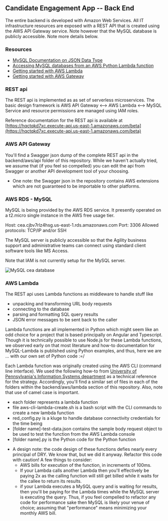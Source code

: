 ## Candidate Engagement App -- Back End



The entire backend is developed with Amazon Web Services. All IT infrastructure resources are exposed with a REST API that is created using the AWS API Gateway service. Note however that the MySQL database is publicly accessible. Note more details below.

### Resources
* [MySQL Documentation on JSON Data Type](https://dev.mysql.com/doc/refman/5.7/en/json.html)
* [Accessing MySQL databases from an AWS Python Lambda function](https://www.isc.upenn.edu/accessing-mysql-databases-aws-python-lambda-function)
* [Getting started with AWS Lambda](http://docs.aws.amazon.com/lambda/latest/dg/getting-started.html)
* [Getting started with AWS Gateway](http://docs.aws.amazon.com/apigateway/latest/developerguide/getting-started-intro.html)

### REST api
The REST api is implemented as as set of serverless microservices. The basic design framework is
              AWS API Gateway <--> AWS Lambda <--> MySQL
Service and resource permissions are managed using IAM roles.

Reference documentation for the REST api is available at [https://hqctqkd7xc.execute-api.us-east-1.amazonaws.com/beta](https://hqctqkd7xc.execute-api.us-east-1.amazonaws.com/beta)

### AWS API Gateway
You'll find a Swagger json dump of the complete REST api in the backend/aws/api folder of this repository. While we haven't actually tried, we assume that (if you feel so compelled) you can edit the api from Swagger or another API development tool of your choosing.

* One note: the Swagger json in the repository contains AWS extensions which are not guaranteed to be importable to other platforms.

### AWS RDS - MySQL
MySQL is being provided by the AWS RDS service. It presently operated on a t2.micro single instance in the AWS free usage tier.

Host: cea.cjbv7rlz4hsg.us-east-1.rds.amazonaws.com
Port: 3306
Allowed protocols: TCP/IP and/or SSH

The MySQL server is publicly accessible so that the Agility business support and administrative teams can connect using standard client software tools like MS Access.

Note that IAM is not currently setup for the MySQL server.

![MySQL cea database](https://raw.githubusercontent.com/Agility360/CEA/master/backend/aws/mysql/er-diagram.png "MySQL cea database")

### AWS Lambda
The REST api uses Lambda functions as middleware to handle stuff like
  - unpacking and transforming URL body requests
  - connecting to the database
  - parsing and formatting SQL query results
  - JSON error messages to be sent back to the caller

Lambda functions are all implemented in Python which might seem like an odd choice for a project that is based principally on Angular and Typescript. Though it is technically possible to use Node.js for these Lambda functions, we observed early on that most literature and how-to documentation for MySQL-Lambda is published using Python examples, and thus, here we are ... with our own set of Python code :=/

Each Lambda function was originally created using the AWS CLI (command line interface). We used the following how-to from [University of Pennsylvania's Information Systems department](https://www.isc.upenn.edu/accessing-mysql-databases-aws-python-lambda-function) as a technical reference for the strategy. Accordingly, you'll find a similar set of files in each of the folders within the backend/aws/lambda section of this repository. Also, note that use of camel case is important.
  - each folder represents a lambda function
  - file aws-cli-lambda-create.sh is a bash script with the CLI commands to create a new lambda function
  - red_config.py is a kluge to handle database connectivity credentials for the time being
  - [folder name]-test-data.json contains the sample body request object to be used to test the function from the AWS Lambda console
  - [folder name].py is the Python code for the Python function

* A design note: the code design of these functions defies nearly every principal of DRY. We know that, but we did it anyway. Refactor this code with caution! A few things to consider:
  - AWS bills for execution of the function, in increments of 100ms.
  - If your Lambda calls another Lambda then you'll effectively be paying 2x as the calling function will still get billed while it waits for the callee to return its results.
  - if your Lambda executes a MySQL query and is waiting for results, then you'll be paying for the Lambda times while the MySQL server is executing the query.
Thus, if you feel compelled to refactor any code for performance sake then MySQL is likely your venue of choice; assuming that "performance" means minimizing your monthly AWS bill.
